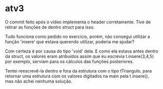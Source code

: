 # atv3
O commit feito após o vídeo implementa o header corretamente. Tive de retirar as funções de dentro struct para isso.

Tudo funciona como pedido no exercício, porém, não consegui utilizar a função 'insere' que estava querendo utilizar, poderia me ajudar?

Com certeza é por causa do tipo 'void' dela. E como ela estava antes dentro da struct, os valores eram atribuídos assim que eu escrevia t.insere(3,4,5) por exemplo, serviam para os cálculos das funções posteriores. 

Tentei reescrevê-la dentro e fora da estrutura com o tipo tTriangulo, para retornar uma estrutura com os valores digitados na main pela t.insere(), mas não achei nenhuma solução.  
